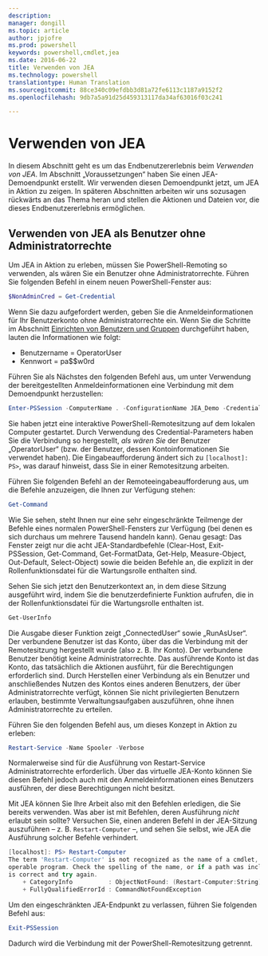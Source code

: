 ```yaml
---
description: 
manager: dongill
ms.topic: article
author: jpjofre
ms.prod: powershell
keywords: powershell,cmdlet,jea
ms.date: 2016-06-22
title: Verwenden von JEA
ms.technology: powershell
translationtype: Human Translation
ms.sourcegitcommit: 88ce340c09efdbb3d81a72fe6113c1187a9152f2
ms.openlocfilehash: 9db7a5a91d25d459313117da34af63016f03c241

---
```


# Verwenden von JEA
In diesem Abschnitt geht es um das Endbenutzererlebnis beim *Verwenden von JEA*.
Im Abschnitt „Voraussetzungen“ haben Sie einen JEA-Demoendpunkt erstellt.
Wir verwenden diesen Demoendpunkt jetzt, um JEA in Aktion zu zeigen.
In späteren Abschnitten arbeiten wir uns sozusagen rückwärts an das Thema heran und stellen die Aktionen und Dateien vor, die dieses Endbenutzererlebnis ermöglichen.

## Verwenden von JEA als Benutzer ohne Administratorrechte
Um JEA in Aktion zu erleben, müssen Sie PowerShell-Remoting so verwenden, als wären Sie ein Benutzer ohne Administratorrechte.
Führen Sie folgenden Befehl in einem neuen PowerShell-Fenster aus:   

```PowerShell
$NonAdminCred = Get-Credential
```

Wenn Sie dazu aufgefordert werden, geben Sie die Anmeldeinformationen für Ihr Benutzerkonto ohne Administratorrechte ein.
Wenn Sie die Schritte im Abschnitt [Einrichten von Benutzern und Gruppen](creating-a-domain-controller.md#set-up-users-and-groups) durchgeführt haben, lauten die Informationen wie folgt:
-   Benutzername = OperatorUser
-   Kennwort = pa$$w0rd

Führen Sie als Nächstes den folgenden Befehl aus, um unter Verwendung der bereitgestellten Anmeldeinformationen eine Verbindung mit dem Demoendpunkt herzustellen:

```PowerShell
Enter-PSSession -ComputerName . -ConfigurationName JEA_Demo -Credential $NonAdminCred
```

Sie haben jetzt eine interaktive PowerShell-Remotesitzung auf dem lokalen Computer gestartet.
Durch Verwendung des Credential-Parameters haben Sie die Verbindung so hergestellt, *als wären Sie* der Benutzer „OperatorUser“ (bzw. der Benutzer, dessen Kontoinformationen Sie verwendet haben).
Die Eingabeaufforderung ändert sich zu `[localhost]: PS>`, was darauf hinweist, dass Sie in einer Remotesitzung arbeiten.  

Führen Sie folgenden Befehl an der Remoteeingabeaufforderung aus, um die Befehle anzuzeigen, die Ihnen zur Verfügung stehen:

```PowerShell
Get-Command
```

Wie Sie sehen, steht Ihnen nur eine sehr eingeschränkte Teilmenge der Befehle eines normalen PowerShell-Fensters zur Verfügung (bei denen es sich durchaus um mehrere Tausend handeln kann).
Genau gesagt: Das Fenster zeigt nur die acht JEA-Standardbefehle (Clear-Host, Exit-PSSession, Get-Command, Get-FormatData, Get-Help, Measure-Object, Out-Default, Select-Object) sowie die beiden Befehle an, die explizit in der Rollenfunktionsdatei für die Wartungsrolle enthalten sind.

Sehen Sie sich jetzt den Benutzerkontext an, in dem diese Sitzung ausgeführt wird, indem Sie die benutzerdefinierte Funktion aufrufen, die in der Rollenfunktionsdatei für die Wartungsrolle enthalten ist.

```PowerShell
Get-UserInfo
```

Die Ausgabe dieser Funktion zeigt „ConnectedUser“ sowie „RunAsUser“.
Der verbundene Benutzer ist das Konto, über das die Verbindung mit der Remotesitzung hergestellt wurde (also z. B. Ihr Konto).
Der verbundene Benutzer benötigt keine Administratorrechte.
Das ausführende Konto ist das Konto, das tatsächlich die Aktionen ausführt, für die Berechtigungen erforderlich sind.
Durch Herstellen einer Verbindung als ein Benutzer und anschließendes Nutzen des Kontos eines anderen Benutzers, der über Administratorrechte verfügt, können Sie nicht privilegierten Benutzern erlauben, bestimmte Verwaltungsaufgaben auszuführen, ohne ihnen Administratorrechte zu erteilen.

Führen Sie den folgenden Befehl aus, um dieses Konzept in Aktion zu erleben:

```PowerShell
Restart-Service -Name Spooler -Verbose
```

Normalerweise sind für die Ausführung von Restart-Service Administratorrechte erforderlich.
Über das virtuelle JEA-Konto können Sie diesen Befehl jedoch auch mit den Anmeldeinformationen eines Benutzers ausführen, der diese Berechtigungen nicht besitzt.

Mit JEA können Sie Ihre Arbeit also mit den Befehlen erledigen, die Sie bereits verwenden.
Was aber ist mit Befehlen, deren Ausführung *nicht* erlaubt sein sollte?
Versuchen Sie, einen anderen Befehl in der JEA-Sitzung auszuführen – z. B. `Restart-Computer` –, und sehen Sie selbst, wie JEA die Ausführung solcher Befehle verhindert.

```PowerShell
[localhost]: PS> Restart-Computer
The term 'Restart-Computer' is not recognized as the name of a cmdlet, function, script file, or
operable program. Check the spelling of the name, or if a path was included, verify that the path
is correct and try again.
    + CategoryInfo          : ObjectNotFound: (Restart-Computer:String) [], CommandNotFoundException
    + FullyQualifiedErrorId : CommandNotFoundException
```

Um den eingeschränkten JEA-Endpunkt zu verlassen, führen Sie folgenden Befehl aus:

```PowerShell
Exit-PSSession
```

Dadurch wird die Verbindung mit der PowerShell-Remotesitzung getrennt.




<!--HONumber=Aug16_HO3-->


